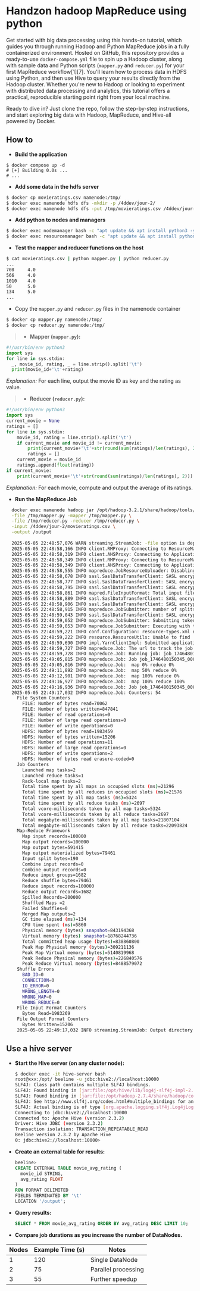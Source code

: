 # Handzon hadoop MapReduce using python

Get started with big data processing using this hands-on tutorial, which guides you through running Hadoop and Python MapReduce jobs in a fully containerized environment. Hosted on GitHub, this repository provides a ready-to-use `docker-compose.yml` file to spin up a Hadoop cluster, along with sample data and Python scripts (`mapper.py` and `reducer.py`) for your first MapReduce workflow[1][7]. You'll learn how to process data in HDFS using Python, and then use Hive to query your results directly from the Hadoop cluster. Whether you're new to Hadoop or looking to experiment with distributed data processing and analytics, this tutorial offers a practical, reproducible starting point right from your local machine.

Ready to dive in? Just clone the repo, follow the step-by-step instructions, and start exploring big data with Hadoop, MapReduce, and Hive-all powered by Docker.

## How to

- **Build the application**
```shell
$ docker compose up -d
# [+] Building 0.0s ...
# ...
```

- **Add some data in the hdfs server**
```bash
$ docker cp movieratings.csv namenode:/tmp/
$ docker exec namenode hdfs dfs -mkdir -p /4ddev/jour-2/
$ docker exec namenode hdfs dfs -put /tmp/movieratings.csv /4ddev/jour-2/
```
- **Add python to nodes and managers**

```bash
$ docker exec nodemanager bash -c "apt update && apt install python3 -y"
$ docker exec resourcemanager bash -c "apt update && apt install python3 -y"
```

- **Test the mapper and reducer functions on the host**

```bash
$ cat movieratings.csv | python mapper.py | python reducer.py
...
708     4.0
566     4.0
1010    4.0
50      5.0
134     5.0
...
```

- Copy the `mapper.py` and `reducer.py` files in the namenode container
```bash
$ docker cp mapper.py namenode:/tmp/
$ docker cp reducer.py namenode:/tmp/
```
> 
> - **Mapper (`mapper.py`):**
  ```python
  #!/usr/bin/env python3
  import sys
  for line in sys.stdin:
    _, movie_id, rating, _ = line.strip().split('\t')
    print(movie_id+'\t'+rating)
  ```
  *Explanation:* For each line, output the movie ID as key and the rating as value.
> - **Reducer (`reducer.py`):**
  ```python
  #!/usr/bin/env python3
  import sys
  current_movie = None
  ratings = []
  for line in sys.stdin:
      movie_id, rating = line.strip().split('\t')
      if current_movie and movie_id != current_movie:
          print(current_movie+'\t'+str(round(sum(ratings)/len(ratings), 2)))
          ratings = []
      current_movie = movie_id
      ratings.append(float(rating))
  if current_movie:
      print(current_movie+'\t'+str(round(sum(ratings)/len(ratings), 2)))
  ```
  *Explanation:* For each movie, compute and output the average of its ratings.

- **Run the MapReduce Job**

```bash
  docker exec namenode hadoop jar /opt/hadoop-3.2.1/share/hadoop/tools/lib/hadoop-streaming-3.2.1.jar \
  -file /tmp/mapper.py -mapper /tmp/mapper.py \
  -file /tmp/reducer.py -reducer /tmp/reducer.py \
  -input /4ddev/jour-2/movieratings.csv \
  -output /output
  
  2025-05-05 22:48:57,076 WARN streaming.StreamJob: -file option is deprecated, please use generic option -files instead. packageJobJar: [/tmp/mapper.py, /tmp/reducer.py, /tmp/hadoop-unjar451449918886109377/] [] /tmp/streamjob1224349755236097136.jar tmpDir=null
  2025-05-05 22:48:58,166 INFO client.RMProxy: Connecting to ResourceManager at resourcemanager/172.31.0.3:8032
  2025-05-05 22:48:58,319 INFO client.AHSProxy: Connecting to Application History server at historyserver/172.31.0.2:10200
  2025-05-05 22:48:58,349 INFO client.RMProxy: Connecting to ResourceManager at resourcemanager/172.31.0.3:8032
  2025-05-05 22:48:58,349 INFO client.AHSProxy: Connecting to Application History server at historyserver/172.31.0.2:10200
  2025-05-05 22:48:58,555 INFO mapreduce.JobResourceUploader: Disabling Erasure Coding for path: /tmp/hadoop-yarn/staging/root/.staging/job_1746480150345_0009
  2025-05-05 22:48:58,678 INFO sasl.SaslDataTransferClient: SASL encryption trust check: localHostTrusted = false, remoteHostTrusted = false
  2025-05-05 22:48:58,777 INFO sasl.SaslDataTransferClient: SASL encryption trust check: localHostTrusted = false, remoteHostTrusted = false
  2025-05-05 22:48:58,795 INFO sasl.SaslDataTransferClient: SASL encryption trust check: localHostTrusted = false, remoteHostTrusted = false
  2025-05-05 22:48:58,861 INFO mapred.FileInputFormat: Total input files to process : 1
  2025-05-05 22:48:58,889 INFO sasl.SaslDataTransferClient: SASL encryption trust check: localHostTrusted = false, remoteHostTrusted = false
  2025-05-05 22:48:58,906 INFO sasl.SaslDataTransferClient: SASL encryption trust check: localHostTrusted = false, remoteHostTrusted = false
  2025-05-05 22:48:58,915 INFO mapreduce.JobSubmitter: number of splits:2
  2025-05-05 22:48:59,043 INFO sasl.SaslDataTransferClient: SASL encryption trust check: localHostTrusted = false, remoteHostTrusted = false
  2025-05-05 22:48:59,052 INFO mapreduce.JobSubmitter: Submitting tokens for job: job_1746480150345_0009
  2025-05-05 22:48:59,053 INFO mapreduce.JobSubmitter: Executing with tokens: []
  2025-05-05 22:48:59,221 INFO conf.Configuration: resource-types.xml not found
  2025-05-05 22:48:59,222 INFO resource.ResourceUtils: Unable to find 'resource-types.xml'.
  2025-05-05 22:48:59,690 INFO impl.YarnClientImpl: Submitted application application_1746480150345_0009
  2025-05-05 22:48:59,727 INFO mapreduce.Job: The url to track the job: http://resourcemanager:8088/proxy/application_1746480150345_0009/
  2025-05-05 22:48:59,728 INFO mapreduce.Job: Running job: job_1746480150345_0009
  2025-05-05 22:49:05,815 INFO mapreduce.Job: Job job_1746480150345_0009 running in uber mode : false
  2025-05-05 22:49:05,816 INFO mapreduce.Job:  map 0% reduce 0%
  2025-05-05 22:49:11,892 INFO mapreduce.Job:  map 50% reduce 0%
  2025-05-05 22:49:12,901 INFO mapreduce.Job:  map 100% reduce 0%
  2025-05-05 22:49:16,927 INFO mapreduce.Job:  map 100% reduce 100%
  2025-05-05 22:49:16,936 INFO mapreduce.Job: Job job_1746480150345_0009 completed successfully
  2025-05-05 22:49:17,032 INFO mapreduce.Job: Counters: 54
    File System Counters
      FILE: Number of bytes read=70062
      FILE: Number of bytes written=847841
      FILE: Number of read operations=0
      FILE: Number of large read operations=0
      FILE: Number of write operations=0
      HDFS: Number of bytes read=1983459
      HDFS: Number of bytes written=15206
      HDFS: Number of read operations=11
      HDFS: Number of large read operations=0
      HDFS: Number of write operations=2
      HDFS: Number of bytes read erasure-coded=0
    Job Counters 
      Launched map tasks=2
      Launched reduce tasks=1
      Rack-local map tasks=2
      Total time spent by all maps in occupied slots (ms)=21296
      Total time spent by all reduces in occupied slots (ms)=21576
      Total time spent by all map tasks (ms)=5324
      Total time spent by all reduce tasks (ms)=2697
      Total vcore-milliseconds taken by all map tasks=5324
      Total vcore-milliseconds taken by all reduce tasks=2697
      Total megabyte-milliseconds taken by all map tasks=21807104
      Total megabyte-milliseconds taken by all reduce tasks=22093824
    Map-Reduce Framework
      Map input records=100000
      Map output records=100000
      Map output bytes=591415
      Map output materialized bytes=79461
      Input split bytes=190
      Combine input records=0
      Combine output records=0
      Reduce input groups=1682
      Reduce shuffle bytes=79461
      Reduce input records=100000
      Reduce output records=1682
      Spilled Records=200000
      Shuffled Maps =2
      Failed Shuffles=0
      Merged Map outputs=2
      GC time elapsed (ms)=134
      CPU time spent (ms)=5860
      Physical memory (bytes) snapshot=843194368
      Virtual memory (bytes) snapshot=18768244736
      Total committed heap usage (bytes)=838860800
      Peak Map Physical memory (bytes)=309211136
      Peak Map Virtual memory (bytes)=5140819968
      Peak Reduce Physical memory (bytes)=226840576
      Peak Reduce Virtual memory (bytes)=8488579072
    Shuffle Errors
      BAD_ID=0
      CONNECTION=0
      IO_ERROR=0
      WRONG_LENGTH=0
      WRONG_MAP=0
      WRONG_REDUCE=0
    File Input Format Counters 
      Bytes Read=1983269
    File Output Format Counters 
      Bytes Written=15206
    2025-05-05 22:49:17,032 INFO streaming.StreamJob: Output directory: /output
```

## Use a hive server

- **Start the Hive server (on any cluster node):**
  ```bash
  $ docker exec -it hive-server bash 
  root@xxx:/opt/ beeline -u jdbc:hive2://localhost:10000
  SLF4J: Class path contains multiple SLF4J bindings.
  SLF4J: Found binding in [jar:file:/opt/hive/lib/log4j-slf4j-impl-2.6.2.jar!/org/slf4j/impl/StaticLoggerBinder.class]
  SLF4J: Found binding in [jar:file:/opt/hadoop-2.7.4/share/hadoop/common/lib/slf4j-log4j12-1.7.10.jar!/org/slf4j/impl/StaticLoggerBinder.class]
  SLF4J: See http://www.slf4j.org/codes.html#multiple_bindings for an explanation.
  SLF4J: Actual binding is of type [org.apache.logging.slf4j.Log4jLoggerFactory]
  Connecting to jdbc:hive2://localhost:10000
  Connected to: Apache Hive (version 2.3.2)
  Driver: Hive JDBC (version 2.3.2)
  Transaction isolation: TRANSACTION_REPEATABLE_READ
  Beeline version 2.3.2 by Apache Hive
  0: jdbc:hive2://localhost:10000>
  ```

- **Create an external table for results:**
  ```sql
  beeline> 
  CREATE EXTERNAL TABLE movie_avg_rating (
    movie_id STRING,
    avg_rating FLOAT
  )
  ROW FORMAT DELIMITED
  FIELDS TERMINATED BY '\t'
  LOCATION '/output';
  ```

- **Query results:**
  ```sql
  SELECT * FROM movie_avg_rating ORDER BY avg_rating DESC LIMIT 10;
  ```

- **Compare job durations as you increase the number of DataNodes.**

| Nodes | Example Time (s) | Notes                    |
|-------|------------------|--------------------------|
| 1     | 120              | Single DataNode          |
| 2     | 75               | Parallel processing      |
| 3     | 55               | Further speedup          |

